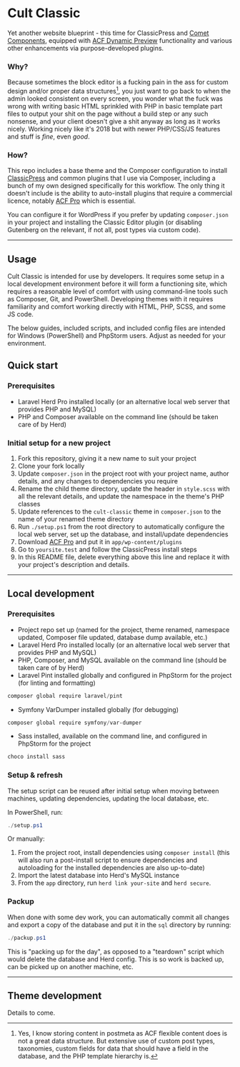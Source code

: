 # Cult Classic

Yet another website blueprint - this time for ClassicPress and [Comet Components](https://cometcomponents.io), equipped with [ACF Dynamic Preview](https://github.com/doubleedesign/acf-dynamic-preview) functionality and various other enhancements via purpose-developed plugins.

### Why?

Because sometimes the block editor is a fucking pain in the ass for custom design and/or proper data structures[^1], you just want to go back to when the admin looked consistent on every screen, you wonder what the fuck was wrong with writing basic HTML sprinkled with PHP in basic template part files to output your shit on the page without a build step or any such nonsense, and your client doesn't give a shit anyway as long as it works nicely. Working nicely like it's 2018 but with newer PHP/CSS/JS features and stuff is _fine_, even _good_.

[^1]: Yes, I know storing content in postmeta as ACF flexible content does is not a great data structure. But extensive use of custom post types, taxonomies, custom fields for data that should have a field in the database, and the PHP template hierarchy is.

### How?

This repo includes a base theme and the Composer configuration to install [ClassicPress](https://www.classicpress.net/) and common plugins that I use via Composer, including a bunch of my own designed specifically for this workflow. The only thing it doesn't include is the ability to auto-install plugins that require a commercial licence, notably [ACF Pro](https://www.advancedcustomfields.com/pro/) which is essential.

You can configure it for WordPress if you prefer by updating `composer.json` in your project and installing the Classic Editor plugin (or disabling Gutenberg on the relevant, if not all, post types via custom code).

---

## Usage

Cult Classic is intended for use by developers. It requires some setup in a local development environment before it will form a functioning site, which requires a reasonable level of comfort with using command-line tools such as Composer, Git, and PowerShell. Developing themes with it requires familiarity and comfort working directly with HTML, PHP, SCSS, and some JS code.

The below guides, included scripts, and included config files are intended for Windows (PowerShell) and PhpStorm users. Adjust as needed for your environment.

## Quick start

### Prerequisites
- Laravel Herd Pro installed locally (or an alternative local web server that provides PHP and MySQL)
- PHP and Composer available on the command line (should be taken care of by Herd)

### Initial setup for a new project
1. Fork this repository, giving it a new name to suit your project
2. Clone your fork locally
3. Update `composer.json` in the project root with your project name, author details, and any changes to dependencies you require
4. Rename the child theme directory, update the header in `style.scss` with all the relevant details, and update the namespace in the theme's PHP classes
5. Update references to the `cult-classic` theme in `composer.json` to the name of your renamed theme directory
6. Run `./setup.ps1` from the root directory to automatically configure the local web server, set up the database, and install/update dependencies
7. Download [ACF Pro](https://www.advancedcustomfields.com/pro/) and put it in `app/wp-content/plugins`
8. Go to `yoursite.test` and follow the ClassicPress install steps
9. In this README file, delete everything above this line and replace it with your project's description and details.

---
## Local development

### Prerequisites
- Project repo set up (named for the project, theme renamed, namespace updated, Composer file updated, database dump available, etc.)
- Laravel Herd Pro installed locally (or an alternative local web server that provides PHP and MySQL)
- PHP, Composer, and MySQL available on the command line (should be taken care of by Herd)
- Laravel Pint installed globally and configured in PhpStorm for the project (for linting and formatting)
```powershell
composer global require laravel/pint
```
- Symfony VarDumper installed globally (for debugging)
```powershell
composer global require symfony/var-dumper
```
- Sass installed, available on the command line, and configured in PhpStorm for the project
```powershell
choco install sass
```

### Setup & refresh

The setup script can be reused after initial setup when moving between machines, updating dependencies, updating the local database, etc.

In PowerShell, run:
```powershell
./setup.ps1
```

Or manually:
1. From the project root, install dependencies using `composer install` (this will also run a post-install script to ensure dependencies and autoloading for the installed dependencies are also up-to-date)
2. Import the latest database into Herd's MySQL instance
3. From the `app` directory, run `herd link your-site` and `herd secure`. 

### Packup 

When done with some dev work, you can automatically commit all changes and export a copy of the database and put it in the `sql` directory by running:

```powershell
./packup.ps1
```

This is "packing up for the day", as opposed to a "teardown" script which would delete the database and Herd config. This is so work is backed up, can be picked up on another machine, etc.

---
## Theme development

Details to come.
